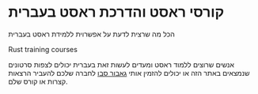 # קורסי ראסט והדרכת ראסט בעברית

הכל מה שרצית לדעת על אפשרוית ללמידת ראסט בעברית

Rust training courses

אנשים שרוצים ללמוד ראסט ומעדים לעשות זאת בעברית יכולים לצפות סרטונים שנמצאים באתר הזה או יכולים להזמין אותי [גאבור סבו](https://szabgab.com/) לחברה שלכם להעביר הרצאות קצרות או קורס שלם.
